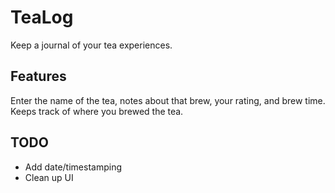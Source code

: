 # TeaLog

Keep a journal of your tea experiences.

## Features

Enter the name of the tea, notes about that brew, your rating, and
brew time. Keeps track of where you brewed the tea.

## TODO

* Add date/timestamping
* Clean up UI

